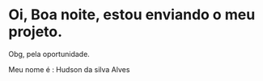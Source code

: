 # Oi, Boa noite, estou enviando o meu projeto.
Obg, pela oportunidade.

Meu nome é : Hudson da silva Alves
